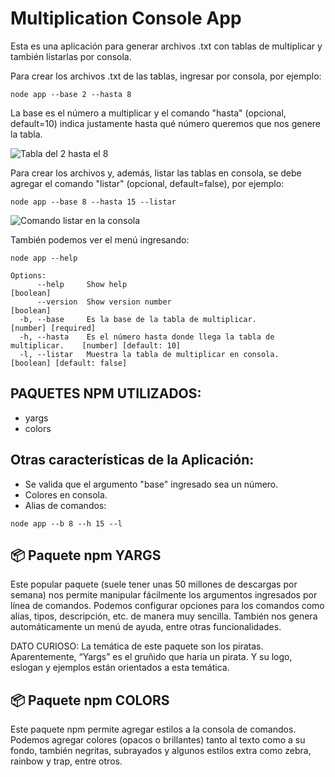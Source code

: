 
# Multiplication Console App

Esta es una aplicación para generar archivos .txt con tablas de multiplicar y también listarlas por consola.

Para crear los archivos .txt de las tablas, ingresar por consola, por ejemplo: 

```
node app --base 2 --hasta 8 
```
La base es el número a multiplicar y el comando "hasta" (opcional, default=10) indica justamente hasta qué número queremos que nos genere la tabla.

![Tabla del 2 hasta el 8](https://raw.githubusercontent.com/CarolinaRamon/multiplicar-node/main/assets/ejemplo-archivo.png "Ejemplo de archivo creado")

Para crear los archivos y, además, listar las tablas en consola, se debe agregar el comando "listar" (opcional, default=false), por ejemplo: 

```
node app --base 8 --hasta 15 --listar
```

![Comando listar en la consola](https://raw.githubusercontent.com/CarolinaRamon/multiplicar-node/main/assets/ejemplo-consola.png "Ejemplo de tabla en consola")

También podemos ver el menú ingresando:

```
node app --help
```

```
Options:
      --help     Show help                                                  [boolean]
      --version  Show version number                                        [boolean]
  -b, --base     Es la base de la tabla de multiplicar.                     [number] [required]
  -h, --hasta    Es el número hasta donde llega la tabla de multiplicar.    [number] [default: 10]
  -l, --listar   Muestra la tabla de multiplicar en consola.                [boolean] [default: false]
```

## PAQUETES NPM UTILIZADOS:
- yargs
- colors

## Otras características de la Aplicación:
- Se valida que el argumento "base" ingresado sea un número. 
- Colores en consola.
- Alias de comandos:

```
node app --b 8 --h 15 --l
```

## 📦 Paquete npm YARGS 

Este popular paquete (suele tener unas 50 millones de descargas por semana) nos permite manipular fácilmente los argumentos ingresados por línea de comandos. Podemos configurar opciones para los comandos como alias, tipos, descripción, etc. de manera muy sencilla. También nos genera automáticamente un menú de ayuda, entre otras funcionalidades.

DATO CURIOSO: La temática de este paquete son los piratas. Aparentemente, “Yargs” es el gruñido que haría un pirata. Y su logo, eslogan y ejemplos están orientados a esta temática.
   

## 📦 Paquete npm COLORS 

Este paquete npm permite agregar estilos a la consola de comandos. Podemos agregar colores (opacos o brillantes) tanto al texto como a su fondo, también negritas, subrayados y algunos estilos extra como zebra, rainbow y trap, entre otros. 


